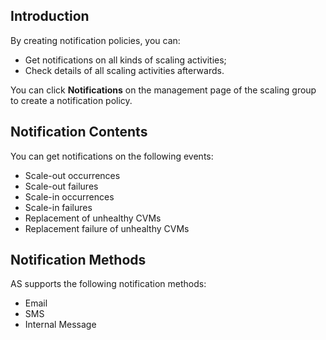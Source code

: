 ## Introduction
By creating notification policies, you can: 

- Get notifications on all kinds of scaling activities;
- Check details of all scaling activities afterwards.

You can click **Notifications** on the management page of the scaling group to create a notification policy.

## Notification Contents

You can get notifications on the following events:

- Scale-out occurrences
- Scale-out failures
- Scale-in occurrences
- Scale-in failures
- Replacement of unhealthy CVMs
- Replacement failure of unhealthy CVMs


## Notification Methods
AS supports the following notification methods:

- Email
- SMS
- Internal Message
 





